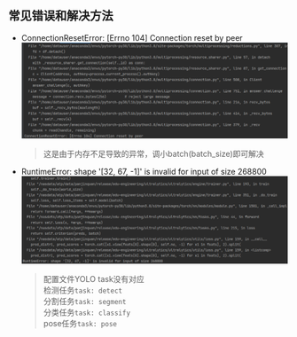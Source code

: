 ## 常见错误和解决方法

- ConnectionResetError: [Errno 104] Connection reset by peer
  ![](docs/img001.png)
  > 这是由于内存不足导致的异常，调小batch(batch_size)即可解决
  > 

- RuntimeError: shape '[32, 67, -1]' is invalid for input of size 268800
  ![](docs/img002.png)
  > 配置文件YOLO task没有对应<br/>
  > 检测任务`task: detect`<br/>
  > 分割任务`task: segment`<br/>
  > 分类任务`task: classify`<br/>
  > pose任务`task: pose`<br/>